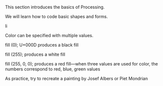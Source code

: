
This section introduces the basics of Processing. 

We will learn how to code basic shapes and forms.

li

Color can be specified with multiple values. 

fill (0); U+000D
produces a black fill

fill (255);
produces a white fill

fill (255, 0, 0);
produces a red fill—when three values are used for color, the numbers correspond to red, blue, green values

As practice, try to recreate a painting by Josef Albers or Piet Mondrian
